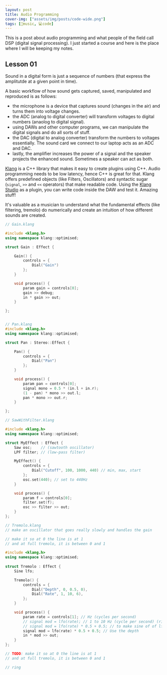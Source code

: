 ```yaml
---
layout: post
title: Audio Programming 
cover-img: ["assets/img/posts/code-wide.png"]
tags: [🎵music, 💻code]
---
```


This is a post about audio programming and what people of the field call DSP (digital signal processing). I just started a course and here is the place where I will be keeping my notes. 

## Lesson 01

Sound in a digital form is just a sequence of numbers (that express the amplitutde at a given point in time).

A basic workflow of how sound gets captured, saved, manipulated and reproduced is as follows:
* the microphone is a device that captures sound (changes in the air) and turns them into voltage changes.
* the ADC (analog to digital converter) will transform voltages to digital numbers (anaolog to digital signal).
* using DAWs and other computer programs, we can manipulate the digital signals and do all sorts of stuff.
* the DAC (digital to analog converter) transform the numbers to voltages essentially. The sound card we connect to our laptop acts as an ADC and DAC.
* lastly, the amplifier increases the power of a signal and the speaker projects the enhanced sound. Sometimes a speaker can act as both.

[Klang](https://github.com/nashaudio/klang) is a C++ library that makes it easy to create plugins using C++. Audio programming needs to be low latency, hence C++ is great for that. Klang offers predefined objects (like Filters, Oscillators) and syntactic sugar (`signal`, `>>` and `<<` operators) that make readable code. Using the [Klang Studio](https://nash.audio/klang/studio/) as a plugin, you can write code inside the DAW and test it. Amazing stuff!

It's valuable as a musician to understand what the fundamental effects (like filtering, tremolo) do numerically and create an intuition of how different sounds are created.


```cpp
// Gain.klang

#include <klang.h>
using namespace klang::optimised;

struct Gain : Effect {

	Gain() { 
		controls = { 
			Dial("Gain") 
		};
	}

	void process() { 
		param gain = controls[0];
		gain >> debug;
		in * gain >> out;
	}

};


// Pan.klang
#include <klang.h>
using namespace klang::optimised;

struct Pan : Stereo::Effect {

	Pan() { 
		controls = { 
			Dial("Pan") 
		};
	}

	void process() { 
		param pan = controls[0];
		signal mono = 0.5 * (in.l + in.r);
		(1 - pan) * mono >> out.l;
		pan * mono >> out.r;
	}

};

// SawWithFilter.klang

#include <klang.h>
using namespace klang::optimised;

struct MyEffect : Effect {
	Saw osc;    // (sawtooth oscillator)
	LPF filter; // (low-pass filter)

	MyEffect() { 
		controls = { 
			Dial("Cutoff", 100, 1000, 440) // min, max, start
		};
		osc.set(440); // set to 440Hz
	}

	void process() {
		param f = controls[0];
		filter.set(f);
		osc >> filter >> out;
	}
};

// Tremolo.klang
// make an oscillator that goes really slowly and handles the gain

// make it so at 0 the line is at 1
// and at full tremolo, it is between 0 and 1

#include <klang.h>
using namespace klang::optimised;
	
struct Tremolo : Effect {
	Sine lfo;

	Tremolo() {
		controls = { 
			Dial("Depth", 0, 0.5, 0),
			Dial("Rate", 1, 10, 6),
		};
	}

	void process() {
 		param rate = controls[1]; // Hz (cycles per second)
		// signal mod = lfo(rate); // 1 to 10 Hz (cycle per second) (ring modulation) (Dr. Who voice effect) (gives one extra frequency)
		// signal mod = lfo(rate) * 0.5 + 0.5; // to make sine of of lfo between 0 and 1 (two mirror bands in frequency space)
		signal mod = lfo(rate) * 0.5 + 0.5; // Use the depth 
		in * mod >> out;
	}
};

// TODO: make it so at 0 the line is at 1
// and at full tremolo, it is between 0 and 1

// ring 
```
